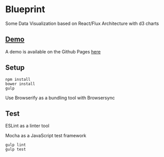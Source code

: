 Blueprint
===============
Some Data Visualization based on React/Flux Architecture with d3 charts

## [Demo](http://northerneyes.github.io/Blueprint)
A demo is available on the Github Pages [here](http://northerneyes.github.io/Blueprint)

## Setup
````
npm install
bower install
gulp
````
Use Browserify as a bundling tool with Browsersync

## Test
ESLint as a linter tool 

Mocha as a JavaScript test framework  
````
gulp lint
gulp test
````

